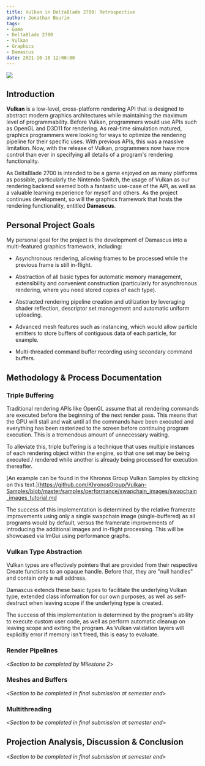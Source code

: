 ```yaml
---
title: Vulkan in DeltaBlade 2700: Retrospective
author: Jonathan Bourim
tags: 
- Game
- DeltaBlade 2700
- Vulkan
- Graphics
- Damascus
date: 2021-10-18 12:00:00
---
```


![](/images/Vulkan/vulkan_logo.png)

## Introduction

**Vulkan** is a low-level, cross-platform rendering API that is designed to abstract modern graphics architectures while maintaining the maximum level of programmability. Before Vulkan, programmers would use APIs such as OpenGL and D3D11 for rendering. As real-time simulation matured, graphics programmers were looking for ways to optimize the rendering pipeline for their specific uses. With previous APIs, this was a massive limitation. Now, with the release of Vulkan, programmers now have more control than ever in specifying all details of a program's rendering functionality. 

As DeltaBlade 2700 is intended to be a game enjoyed on as many platforms as possible, particularly the Nintendo Switch, the usage of Vulkan as our rendering backend seemed both a fantastic use-case of the API, as well as a valuable learning experience for myself and others. As the project continues development, so will the graphics framework that hosts the rendering functionality, entitled **Damascus**. 

## Personal Project Goals

My personal goal for the project is the development of Damascus into a multi-featured graphics framework, including:

* Asynchronous rendering, allowing frames to be processed while the previous frame is still in-flight.

* Abstraction of all basic types for automatic memory management, extensibility and convenient construction (particularly for asynchronous rendering, where you need stored copies of each type).

* Abstracted rendering pipeline creation and utilization by leveraging shader reflection, descriptor set management and automatic uniform uploading.

* Advanced mesh features such as instancing, which would allow particle emitters to store buffers of contiguous data of each particle, for example.

* Multi-threaded command buffer recording using secondary command buffers.

## Methodology & Process Documentation

### Triple Buffering

Traditional rendering APIs like OpenGL assume that all rendering commands are executed before the beginning of the next render pass. This means that the GPU will stall and wait until all the commands have been executed and everything has been rasterized to the screen before continuing program execution. This is a tremendous amount of unnecessary waiting. 

To alleviate this, triple buffering is a technique that uses multiple instances of each rendering object within the engine, so that one set may be being executed / rendered while another is already being processed for execution thereafter. 

[An example can be found in the Khronos Group Vulkan Samples by clicking on this text.](https://github.com/KhronosGroup/Vulkan-Samples/blob/master/samples/performance/swapchain_images/swapchain_images_tutorial.md

The success of this implementation is determined by the relative framerate improvements using only a single swapchain image (single-buffered) as all programs would by default, versus the framerate improvements of introducing the additional images and in-flight processing. This will be showcased via ImGui using performance graphs.

### Vulkan Type Abstraction

Vulkan types are effectively pointers that are provided from their respective Create functions to an opaque handle. Before that, they are "null handles" and contain only a null address. 

Damascus extends these basic types to facilitate the underlying Vulkan type, extended class information for our own purposes, as well as self-destruct when leaving scope if the underlying type is created. 

The success of this implementation is determined by the program's ability to execute custom user code, as well as perform automatic cleanup on leaving scope and exiting the program. As Vulkan validation layers will explicitly error if memory isn't freed, this is easy to evaluate.

### Render Pipelines

<*Section to be completed by Milestone 2*>

### Meshes and Buffers

<*Section to be completed in final submission at semester end*>

### Multithreading

<*Section to be completed in final submission at semester end*>

## Projection Analysis, Discussion & Conclusion

<*Section to be completed in final submission at semester end*>